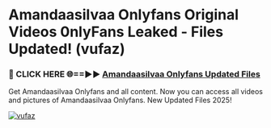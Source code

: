 # Amandaasilvaa Onlyfans Original Videos 0nlyFans Leaked - Files Updated! (vufaz)

<h3>🔴 CLICK HERE 🌐==►► <a href="https://tinyurl.com/2m67pmp6" rel="nofollow">Amandaasilvaa Onlyfans Updated Files</a></h3>

Get Amandaasilvaa Onlyfans and all content. Now you can access all videos and pictures of Amandaasilvaa Onlyfans. New Updated Files 2025!

[![vufaz](https://i.imgur.com/H4QAA4z.gif)](https://tinyurl.com/2m67pmp6)